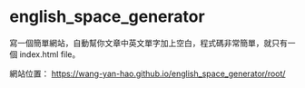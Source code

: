 # english_space_generator
寫一個簡單網站，自動幫你文章中英文單字加上空白，程式碼非常簡單，就只有一個 index.html file。

網站位置： https://wang-yan-hao.github.io/english_space_generator/root/
